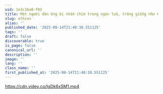 ```yaml
---
uid: 1e3c1ba8-f03
title: Một người đàn ông bị nhấn chìm trong ngọn lửa, trông giống như Ghost Rider
slug: elhsxn
alias: ''
published_date: '2025-08-14T21:48:10.551125'
tags: ''
draft: false
discoverable: true
is_page: false
canonical_url: ''
description: ''
image: ''
lang: ''
class_name: ''
first_published_at: '2025-08-14T21:48:10.551125'
---
```


https://cdn.videy.co/IgDk6xSM1.mp4